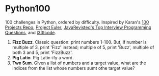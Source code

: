 # Python100
100 challenges in Python, ordered by difficulty. Inspired by Karan's <a href="https://github.com/karan/Projects">100 Projects Repo</a>, <a href="https://projecteuler.net/">Project Euler</a>, <a href="http://javarevisited.blogspot.com/2011/06/top-programming-interview-questions.html">JavaRevisted's Top Interview Programming Questions</a>, and <a href="https://leetcode.com/">l33tcode</a>.

1. <b>Fizz Buzz</b>. Classic question: print numbers 1-100. But, if number is multiple of 3, print 'Fizz' instead; multiple of 5, print 'Buzz', multiple of both 3 and 5, print 'FizzBuzz'.
2. <b>Pig Latin</b>. Pig Latin-ify a word.
3. <b>Two Sum</b>. Given a list of numbers and a target value, what are the indices from the list whose numbers sumt othe target value?
